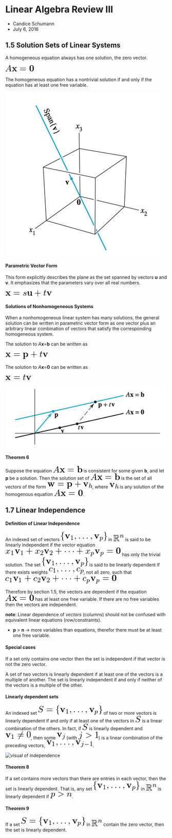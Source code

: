 Linear Algebra Review III
=======================

- Candice Schumann
- July 6, 2016

## 1.5 Solution Sets of Linear Systems

A homogeneous equation always has one solution, the zero vector.

![homogeneous equation](img/homogeneous.png)

The homogeneous equation has a nontrivial solution if and only if the equation has at least one free variable.

![geometric example](img/geometric_homogeneous.png)

#### Parametric Vector Form

This form explicitly describes the plane as the set spanned by vectors **u** and **v**. It emphasizes that the parameters vary over all real numbers.

![parametric vector form](img/parametric.png)

#### Solutions of Nonhomogeneous Systems

When a nonhomogeneous linear system has many solutions, the general solution can be written in parametric vector form as one vector plus an arbitrary linear combination of vectors that satisfy the corresponding homogeneous system.

The solution to *A***x**=**b** can be written as

![solution to Ax=b](img/solution1.png)

The solution to *A***x**=**0** can be written as

![Solution to Ax=0](img/solution2.png)

![Geometric example](img/geometric_parallel.png)

#### Theorem 6

Suppose the equation ![Nonhomogeneous](img/nonhomogeneous.png) is consistent for some given **b**, and let **p** be a solution. Then the solution set of ![Nonhomogeneous](img/nonhomogeneous.png) is the set of all vectors of the form ![Solution to nonhoogeneous](img/nonhomo_solution.png), where ![v_h](img/v_h.png) is any solution of the homogenous equation ![homogeneous](img/homogeneous.png).

## 1.7 Linear Independence

#### Definition of Linear Independence

An indexed set of vectors ![{v_1,...,v_p}](img/vectors.png) in
![R^n](img/reals.png) is said to be linearly independent if the vector equation
![x_1v_1+x_2v_2+...+x_pv_p=0](img/independent.png) has only the trivial
solution. The set ![{v_1,...,v_p}](img/vectors.png) is said to be linearly
dependent if there exists weights ![c_1,...,c_p](img/weights.png), not all
zero, such that ![c_1v_1+c_2v_2+...+c_pv_p=0](img/dependent.png)

Therefore by section 1.5, the vectors are dependent if the equation
![Ax=0](img/homogeneous.png) has at least one free variable. If there are no
free variables then the vectors are independent.

**note**: Linear dependence of _vectors_ (columns) should not be confused with
equivalent linear equations (row/constraints).

- **p** > **n** -> more variables than equations, therefor there must be at
  least one free variable.

#### Special cases

If a set only contains one vector then the set is independent if that vector is not the zero vector.

A set of two vectors is linearly dependent if at least one of the vectors is a multiple of another. The set is linearly independent if and only if neither of the vectors is a multiple of the other.

#### Linearly dependent sets

An indexed set ![S={v_1,...v_p}](img/indexed_set.png) of two or more vectors is linearly dependent if and only if at least one of the vectors in ![S](img/s.png) is a linear combination of the others. In fact, if ![S](img/s.png) is linearly dependent and ![v_1<>0](img/v1_neq_0.png), then some ![v_j](img/v_j.png) (with ![j>1](img/j.png)) is a linear combination of the preceding vectors, ![v_1,...,v_j-1](img/preceding_vectors.png).

![visual of independence](http://www.mathsisfun.com/algebra/images/system-linear-types.gif)

#### Theorem 8

If a set contains more vectors than there are entries in each vector, then the set is linearly dependent. That is, any set ![{v_1,...,v_p}](img/vectors.png) in ![R^n](img/reals.png) is linearly dependent if ![p>n](img/p_n.png).

#### Theorem 9

If a set ![S={v_1,...v_p}](img/indexed_set.png) in ![R^n](img/reals.png) contain the zero vector, then the set is linearly dependent.
